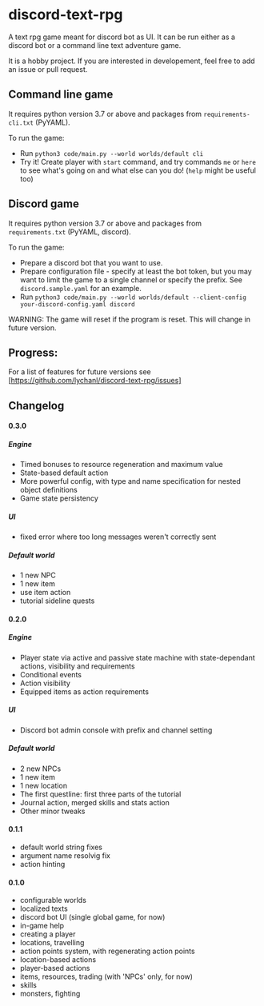 # discord-text-rpg
A text rpg game meant for discord bot as UI. It can be run either as a discord bot or a command line text adventure game.

It is a hobby project. If you are interested in developement, feel free to add an issue or pull request.

## Command line game

It requires python version 3.7 or above and packages from `requirements-cli.txt` (PyYAML).

To run the game:

 - Run `python3 code/main.py --world worlds/default cli`
 - Try it! Create player with `start` command, and try commands `me` or `here` to see what's going on and what else can you do! (`help` might be useful too)

## Discord game

It requires python version 3.7 or above and packages from `requirements.txt` (PyYAML, discord).

To run the game:

 - Prepare a discord bot that you want to use.
 - Prepare configuration file - specify at least the bot token, but you may want to limit the game to a single channel or specify the prefix. See `discord.sample.yaml` for an example.
 - Run `python3 code/main.py --world worlds/default --client-config your-discord-config.yaml discord`

WARNING: The game will reset if the program is reset. This will change in future version.

## Progress:

For a list of features for future versions see [https://github.com/lychanl/discord-text-rpg/issues]

## Changelog

#### 0.3.0
##### Engine
 - Timed bonuses to resource regeneration and maximum value
 - State-based default action
 - More powerful config, with type and name specification for nested object definitions
 - Game state persistency
##### UI
 - fixed error where too long messages weren't correctly sent
##### Default world
 - 1 new NPC
 - 1 new item
 - use item action
 - tutorial sideline quests

#### 0.2.0
##### Engine
 - Player state via active and passive state machine with state-dependant actions, visibility and requirements
 - Conditional events
 - Action visibility
 - Equipped items as action requirements
##### UI
 - Discord bot admin console with prefix and channel setting
##### Default world
 - 2 new NPCs
 - 1 new item
 - 1 new location
 - The first questline: first three parts of the tutorial
 - Journal action, merged skills and stats action
 - Other minor tweaks 

#### 0.1.1
 - default world string fixes
 - argument name resolvig fix
 - action hinting

#### 0.1.0
 - configurable worlds
 - localized texts
 - discord bot UI (single global game, for now)
 - in-game help
 - creating a player
 - locations, travelling
 - action points system, with regenerating action points
 - location-based actions
 - player-based actions
 - items, resources, trading (with 'NPCs' only, for now)
 - skills
 - monsters, fighting
